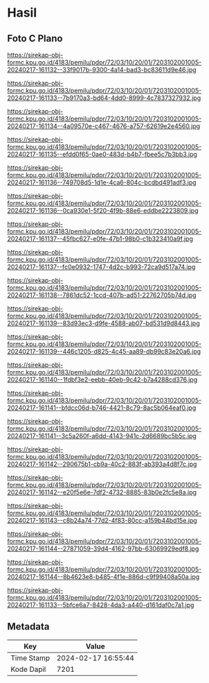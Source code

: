 # Hasil

## Foto C Plano

https://sirekap-obj-formc.kpu.go.id/4183/pemilu/pdpr/72/03/10/20/01/7203102001005-20240217-161132--33f9017b-9300-4a14-bad3-bc83611d9e46.jpg

https://sirekap-obj-formc.kpu.go.id/4183/pemilu/pdpr/72/03/10/20/01/7203102001005-20240217-161133--7b9170a3-bd64-4dd0-8999-4c7837327932.jpg

https://sirekap-obj-formc.kpu.go.id/4183/pemilu/pdpr/72/03/10/20/01/7203102001005-20240217-161134--4a09570e-c467-4676-a757-62619e2e4560.jpg

https://sirekap-obj-formc.kpu.go.id/4183/pemilu/pdpr/72/03/10/20/01/7203102001005-20240217-161135--efdd0f65-0ae0-483d-b4b7-fbee5c7b3bb3.jpg

https://sirekap-obj-formc.kpu.go.id/4183/pemilu/pdpr/72/03/10/20/01/7203102001005-20240217-161136--749708d5-1d1e-4ca6-804c-bcdbd491adf3.jpg

https://sirekap-obj-formc.kpu.go.id/4183/pemilu/pdpr/72/03/10/20/01/7203102001005-20240217-161136--0ca930e1-5f20-4f9b-88e6-eddbe2223809.jpg

https://sirekap-obj-formc.kpu.go.id/4183/pemilu/pdpr/72/03/10/20/01/7203102001005-20240217-161137--45fbc627-e0fe-47b1-98b0-c1b323410a9f.jpg

https://sirekap-obj-formc.kpu.go.id/4183/pemilu/pdpr/72/03/10/20/01/7203102001005-20240217-161137--fc0e0932-1747-4d2c-b993-72ca9d517a74.jpg

https://sirekap-obj-formc.kpu.go.id/4183/pemilu/pdpr/72/03/10/20/01/7203102001005-20240217-161138--7861dc52-1ccd-407b-ad51-22762705b74d.jpg

https://sirekap-obj-formc.kpu.go.id/4183/pemilu/pdpr/72/03/10/20/01/7203102001005-20240217-161139--83d93ec3-d9fe-4588-ab07-bd531d9d8443.jpg

https://sirekap-obj-formc.kpu.go.id/4183/pemilu/pdpr/72/03/10/20/01/7203102001005-20240217-161139--446c1205-d825-4c45-aa89-db99c83e20a6.jpg

https://sirekap-obj-formc.kpu.go.id/4183/pemilu/pdpr/72/03/10/20/01/7203102001005-20240217-161140--1fdbf3e2-eebb-40eb-9c42-b7a4288cd376.jpg

https://sirekap-obj-formc.kpu.go.id/4183/pemilu/pdpr/72/03/10/20/01/7203102001005-20240217-161141--bfdcc06d-b746-4421-8c79-8ac5b064eaf0.jpg

https://sirekap-obj-formc.kpu.go.id/4183/pemilu/pdpr/72/03/10/20/01/7203102001005-20240217-161141--3c5a260f-a6dd-4143-941c-2d6689bc5b5c.jpg

https://sirekap-obj-formc.kpu.go.id/4183/pemilu/pdpr/72/03/10/20/01/7203102001005-20240217-161142--290675b1-cb9a-40c2-883f-ab393a4d8f7c.jpg

https://sirekap-obj-formc.kpu.go.id/4183/pemilu/pdpr/72/03/10/20/01/7203102001005-20240217-161142--e20f5e6e-7df2-4732-8885-83b0e2fc5e8a.jpg

https://sirekap-obj-formc.kpu.go.id/4183/pemilu/pdpr/72/03/10/20/01/7203102001005-20240217-161143--c8b24a74-77d2-4f83-80cc-a159b44bd15e.jpg

https://sirekap-obj-formc.kpu.go.id/4183/pemilu/pdpr/72/03/10/20/01/7203102001005-20240217-161144--27871059-39d4-4162-97bb-63069929edf8.jpg

https://sirekap-obj-formc.kpu.go.id/4183/pemilu/pdpr/72/03/10/20/01/7203102001005-20240217-161144--8b4623e8-b485-4f1e-886d-c9f99408a50a.jpg

https://sirekap-obj-formc.kpu.go.id/4183/pemilu/pdpr/72/03/10/20/01/7203102001005-20240217-161133--5bfce6a7-8428-4da3-a440-d161daf0c7a1.jpg


## Metadata

| Key        | Value               |
| ---------- | ------------------- |
| Time Stamp | 2024-02-17 16:55:44 |
| Kode Dapil | 7201                |



